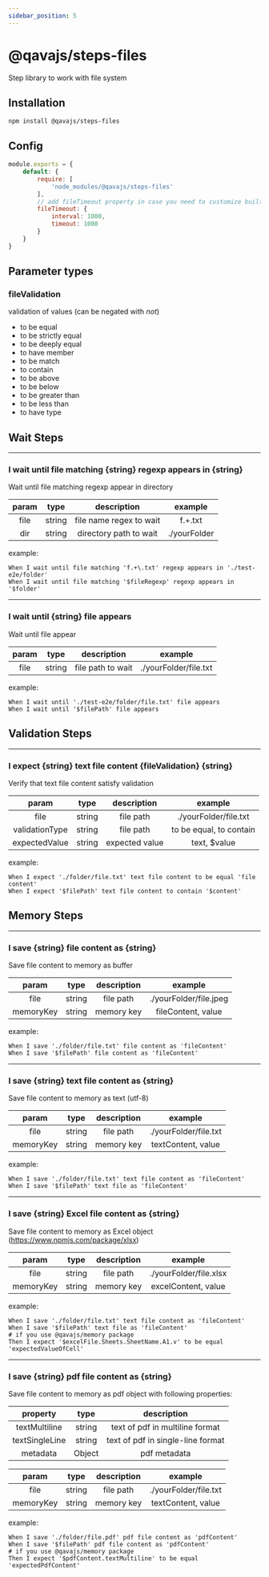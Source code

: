```yaml
---
sidebar_position: 5
---
```


# @qavajs/steps-files
Step library to work with file system

## Installation
`npm install @qavajs/steps-files`

## Config
```javascript
module.exports = {
    default: {
        require: [
            'node_modules/@qavajs/steps-files'
        ],
        // add fileTimeout property in case you need to customize built-in interval and timeout
        fileTimeout: {
            interval: 1000,
            timeout: 1000
        }
    }
}

```

## Parameter types
### fileValidation
validation of values (can be negated with _not_)
- to be equal
- to be strictly equal
- to be deeply equal
- to have member
- to be match
- to contain
- to be above
- to be below
- to be greater than
- to be less than
- to have type

## Wait Steps
---
### I wait until file matching {string} regexp appears in {string}

Wait until file matching regexp appear in directory

| param |  type  |       description       |   example    |
|:-----:|:------:|:-----------------------:|:------------:|
| file  | string | file name regex to wait |   f.+\.txt   |
|  dir  | string | directory path to wait  | ./yourFolder |
example:
```gherkin
When I wait until file matching 'f.+\.txt' regexp appears in './test-e2e/folder'
When I wait until file matching '$fileRegexp' regexp appears in '$folder'
```

---
### I wait until {string} file appears

Wait until file appear

| param |  type  |    description    |        example        |
|:-----:|:------:|:-----------------:|:---------------------:|
| file  | string | file path to wait | ./yourFolder/file.txt |
example:
```gherkin
When I wait until './test-e2e/folder/file.txt' file appears
When I wait until '$filePath' file appears
```

## Validation Steps
---
### I expect {string} text file content {fileValidation} {string}

Verify that text file content satisfy validation

|     param      |  type  |  description   |         example         |
|:--------------:|:------:|:--------------:|:-----------------------:|
|      file      | string |   file path    |  ./yourFolder/file.txt  |
| validationType | string |   file path    | to be equal, to contain |
| expectedValue  | string | expected value |      text, $value       |
example:
```gherkin
When I expect './folder/file.txt' text file content to be equal 'file content'
When I expect '$filePath' text file content to contain '$content'
```

## Memory Steps
---
### I save {string} file content as {string}

Save file content to memory as buffer

|   param   |  type  | description |        example         |
|:---------:|:------:|:-----------:|:----------------------:|
|   file    | string |  file path  | ./yourFolder/file.jpeg |
| memoryKey | string | memory key  |   fileContent, value   |
example:
```gherkin
When I save './folder/file.txt' file content as 'fileContent'
When I save '$filePath' file content as 'fileContent'
```

---
### I save {string} text file content as {string}

Save file content to memory as text (utf-8)

|   param   |  type  | description |        example        |
|:---------:|:------:|:-----------:|:---------------------:|
|   file    | string |  file path  | ./yourFolder/file.txt |
| memoryKey | string | memory key  |  textContent, value   |
example:
```gherkin
When I save './folder/file.txt' text file content as 'fileContent'
When I save '$filePath' text file as 'fileContent'
```

---
### I save {string} Excel file content as {string}

Save file content to memory as Excel object (https://www.npmjs.com/package/xlsx)

|   param   |  type  | description |        example         |
|:---------:|:------:|:-----------:|:----------------------:|
|   file    | string |  file path  | ./yourFolder/file.xlsx |
| memoryKey | string | memory key  |  excelContent, value   |
example:
```gherkin
When I save './folder/file.txt' text file content as 'fileContent'
When I save '$filePath' text file as 'fileContent'
# if you use @qavajs/memory package
Then I expect '$excelFile.Sheets.SheetName.A1.v' to be equal 'expectedValueOfCell'
```

---
### I save {string} pdf file content as {string}

Save file content to memory as pdf object with following properties:

|    property    |  type  |            description            |
|:--------------:|:------:|:---------------------------------:|
| textMultiline  | string |  text of pdf in multiline format  |
| textSingleLine | string | text of pdf in single-line format |
|    metadata    | Object |           pdf metadata            |


|   param   |  type  | description |        example        |
|:---------:|:------:|:-----------:|:---------------------:|
|   file    | string |  file path  | ./yourFolder/file.txt |
| memoryKey | string | memory key  |  textContent, value   |
example:
```gherkin
When I save './folder/file.pdf' pdf file content as 'pdfContent'
When I save '$filePath' pdf file content as 'pdfContent'
# if you use @qavajs/memory package
Then I expect '$pdfContent.textMultiline' to be equal 'expectedPdfContent'
```
